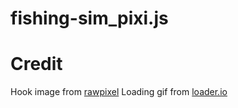 # fishing-sim_pixi.js

# Credit 

Hook image from [rawpixel](https://www.rawpixel.com/image/6333402/png-sticker-public-domain)
Loading gif from [loader.io](https://loading.io/)